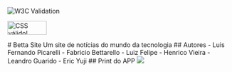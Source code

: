 ![W3C Validation](https://img.shields.io/w3c-validation/html?targetUrl=https%3A%2F%2Fluisfer2005pg.github.io%2F2emib-ac1%2F)
<p>    <a href="https://jigsaw.w3.org/css-validator/check/referer">        <img style="border:0;width:88px;height:31px"
            src="https://jigsaw.w3.org/css-validator/images/vcss-blue"            alt="CSS válido!" />    </a></p>
# Betta Site
Um site de notícias do mundo da tecnologia
## Autores
- Luis Fernando Picarelli
- Fabricio Bettarello
- Luiz Felipe
- Henrico Vieira
- Leandro Guarido
- Eric Yuji
## Print do APP
<img src="https://cdn.discordapp.com/attachments/973720821900136479/1028810571342164020/unknown.png">
